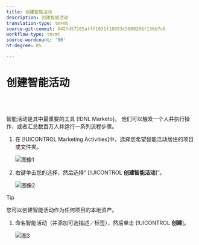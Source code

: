 ```yaml
---
title: 创建智能活动
description: 创建智能活动
translation-type: tm+mt
source-git-commit: 642fd57105afff1031f18883c5809206f136b7c6
workflow-type: tm+mt
source-wordcount: '90'
ht-degree: 0%

---
```



# 创建智能活动

<br> 

智能活动是其中最重要的工具 [!DNL Marketo]。 他们可以触发一个人并执行操作，或者汇总数百万人并运行一系列流程步骤。

1. 在 [!UICONTROL Marketing Activities]中，选择您希望智能活动居住的项目或文件夹。

   ![图像1](/help/sky/assets/smart-campaigns/create-a-smart-campaign/create-a-smart-campaign-1.png)

1. 右键单击您的选择，然后选择“ [!UICONTROL **创建智能活动**]”。

   ![图像2](/help/sky/assets/smart-campaigns/create-a-smart-campaign/create-a-smart-campaign-2.png)

>[!TIP]
>
>您可以创建智能活动作为任何项目的本地资产。

1. 命名智能活动（并添加可选描述／标签），然后单击 [!UICONTROL **创建**]。

   ![图3](/help/sky/assets/smart-campaigns/create-a-smart-campaign/create-a-smart-campaign-3.png)
